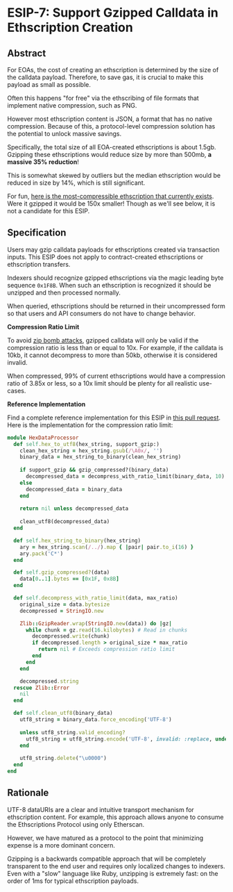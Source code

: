 # ESIP-7: Support Gzipped Calldata in Ethscription Creation

## Abstract

For EOAs, the cost of creating an ethscription is determined by the size of the calldata payload. Therefore, to save gas, it is crucial to make this payload as small as possible.

Often this happens "for free" via the ethscribing of file formats that implement native compression, such as PNG.

However most ethscription content is JSON, a format that has no native compression. Because of this, a protocol-level compression solution has the potential to unlock massive savings.

Specifically, the total size of all EOA-created ethscriptions is about 1.5gb. Gzipping these ethscriptions would reduce size by more than 500mb, **a massive 35% reduction**!

This is somewhat skewed by outliers but the median ethscription would be reduced in size by 14%, which is still significant.

For fun, [here is the most-compressible ethscription that currently exists](https://ethscriptions.com/ethscriptions/0xf50ca8aa758b9ff524b7f7805703beae28c505c6a1fc513370b1390c9ba62c4c). Were it gzipped it would be 150x smaller! Though as we'll see below, it is not a candidate for this ESIP.

## Specification

Users may gzip calldata payloads for ethscriptions created via transaction inputs. This ESIP does not apply to contract-created ethscriptions or ethscription transfers.

Indexers should recognize gzipped ethscriptions via the magic leading byte sequence `0x1F8B`. When such an ethscription is recognized it should be unzipped and then processed normally.

When queried, ethscriptions should be returned in their uncompressed form so that users and API consumers do not have to change behavior.

**Compression Ratio Limit**

To avoid [zip bomb attacks](https://en.wikipedia.org/wiki/Zip\_bomb), gzipped calldata will only be valid if the compression ratio is less than or equal to 10x. For example, if the calldata is 10kb, it cannot decompress to more than 50kb, otherwise it is considered invalid.

When compressed, 99% of current ethscriptions would have a compression ratio of 3.85x or less, so a 10x limit should be plenty for all realistic use-cases.

**Reference Implementation**

Find a complete reference implementation for this ESIP in [this pull request](https://github.com/0xFacet/ethscriptions-indexer/pull/58). Here is the implementation for the compression ratio limit:

```ruby
module HexDataProcessor
  def self.hex_to_utf8(hex_string, support_gzip:)
    clean_hex_string = hex_string.gsub(/\A0x/, '')
    binary_data = hex_string_to_binary(clean_hex_string)
    
    if support_gzip && gzip_compressed?(binary_data)
      decompressed_data = decompress_with_ratio_limit(binary_data, 10)
    else
      decompressed_data = binary_data
    end
  
    return nil unless decompressed_data
    
    clean_utf8(decompressed_data)
  end

  def self.hex_string_to_binary(hex_string)
    ary = hex_string.scan(/../).map { |pair| pair.to_i(16) }
    ary.pack('C*')
  end

  def self.gzip_compressed?(data)
    data[0..1].bytes == [0x1F, 0x8B]
  end

  def self.decompress_with_ratio_limit(data, max_ratio)
    original_size = data.bytesize
    decompressed = StringIO.new

    Zlib::GzipReader.wrap(StringIO.new(data)) do |gz|
      while chunk = gz.read(16.kilobytes) # Read in chunks
        decompressed.write(chunk)
        if decompressed.length > original_size * max_ratio
          return nil # Exceeds compression ratio limit
        end
      end
    end

    decompressed.string
  rescue Zlib::Error
    nil
  end

  def self.clean_utf8(binary_data)
    utf8_string = binary_data.force_encoding('UTF-8')
    
    unless utf8_string.valid_encoding?
      utf8_string = utf8_string.encode('UTF-8', invalid: :replace, undef: :replace, replace: "\uFFFD")
    end
    
    utf8_string.delete("\u0000")
  end
end
```

## Rationale

UTF-8 dataURIs are a clear and intuitive transport mechanism for ethscription content. For example, this approach allows anyone to consume the Ethscriptions Protocol using only Etherscan.

However, we have matured as a protocol to the point that minimizing expense is a more dominant concern.

Gzipping is a backwards compatible approach that will be completely transparent to the end user and requires only localized changes to indexers. Even with a "slow" language like Ruby, unzipping is extremely fast: on the order of 1ms for typical ethscription payloads.
